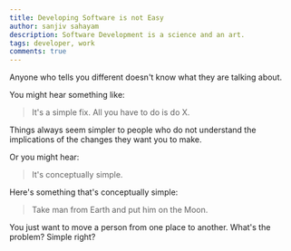 ```yaml
---
title: Developing Software is not Easy
author: sanjiv sahayam
description: Software Development is a science and an art.
tags: developer, work
comments: true
---
```


Anyone who tells you different doesn't know what they are talking about. 

You might hear something like:

 > It's a simple fix. All you have to do is do X.

Things always seem simpler to people who do not understand the implications of the changes they want you to make. 

Or you might hear:

 > It's conceptually simple.

 Here's something that's conceptually simple:

 > Take man from Earth and put him on the Moon.

 You just want to move a person from one place to another. What's the problem? Simple right?

